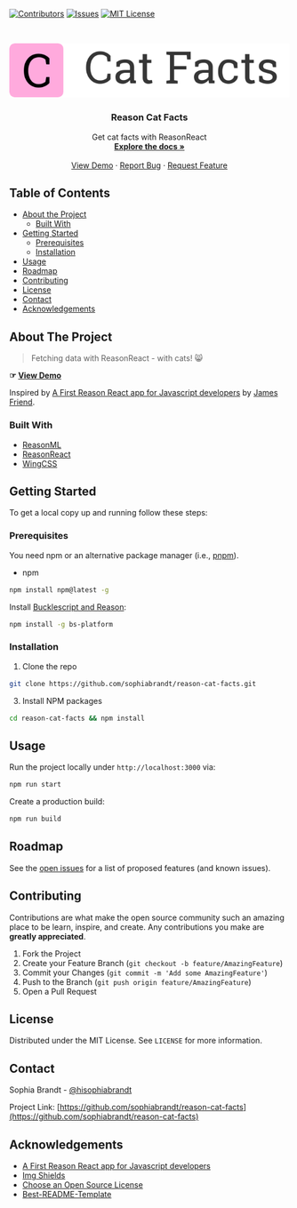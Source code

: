 <!-- PROJECT SHIELDS -->

[![Contributors][contributors-shield]][contributors-url]
[![Issues][issues-shield]][issues-url]
[![MIT License][license-shield]][license-url]

<!-- PROJECT LOGO -->
<br />
<p align="center">
  <a href="https://github.com/sophiabrandt/reason-cat-facts">
    <img src="logo.png" alt="Logo">
  </a>

  <h3 align="center">Reason Cat Facts</h3>

  <p align="center">
    Get cat facts with ReasonReact
    <br />
    <a href="https://github.com/sophiabrandt/reason-cat-facts"><strong>Explore the docs »</strong></a>
    <br />
    <br />
    <a href="hhttps://github.com/sophiabrandt/reason-cat-facts/">View Demo</a>
    ·
    <a href="https://github.com/sophiabrandt/reason-cat-facts/issues">Report Bug</a>
    ·
    <a href="https://github.com/sophiabrandt/reason-cat-facts/issues">Request Feature</a>
  </p>
</p>

<!-- TABLE OF CONTENTS -->

## Table of Contents

- [About the Project](#about-the-project)
  - [Built With](#built-with)
- [Getting Started](#getting-started)
  - [Prerequisites](#prerequisites)
  - [Installation](#installation)
- [Usage](#usage)
- [Roadmap](#roadmap)
- [Contributing](#contributing)
- [License](#license)
- [Contact](#contact)
- [Acknowledgements](#acknowledgements)

<!-- ABOUT THE PROJECT -->

## About The Project

> Fetching data with ReasonReact - with cats! 😸

**☞ [View Demo][demo]**

Inspired by [A First Reason React app for Javascript developers][reasontut] by [James Friend](https://github.com/jsdf).

### Built With

- [ReasonML](https://reasonml.github.io/)
- [ReasonReact](https://reasonml.github.io/reason-react/)
- [WingCSS](https://github.com/kbrsh/wing)

<!-- GETTING STARTED -->

## Getting Started

To get a local copy up and running follow these steps:

### Prerequisites

You need npm or an alternative package manager (i.e., [pnpm](https://pnpm.js.org/)).

- npm

```sh
npm install npm@latest -g
```

Install [Bucklescript and Reason](https://reasonml.github.io/docs/en/installation):

```sh
npm install -g bs-platform
```

### Installation

1. Clone the repo

```sh
git clone https://github.com/sophiabrandt/reason-cat-facts.git
```

3. Install NPM packages

```sh
cd reason-cat-facts && npm install
```

<!-- USAGE EXAMPLES -->

## Usage

Run the project locally under `http://localhost:3000` via:

```sh
npm run start
```

Create a production build:

```sh
npm run build
```

<!-- ROADMAP -->

## Roadmap

See the [open issues](https://github.com/sophiabrandt/reason-cat-facts/issues) for a list of proposed features (and known issues).

<!-- CONTRIBUTING -->

## Contributing

Contributions are what make the open source community such an amazing place to be learn, inspire, and create. Any contributions you make are **greatly appreciated**.

1. Fork the Project
2. Create your Feature Branch (`git checkout -b feature/AmazingFeature`)
3. Commit your Changes (`git commit -m 'Add some AmazingFeature'`)
4. Push to the Branch (`git push origin feature/AmazingFeature`)
5. Open a Pull Request

<!-- LICENSE -->

## License

Distributed under the MIT License. See `LICENSE` for more information.

<!-- CONTACT -->

## Contact

Sophia Brandt - [@hisophiabrandt](https://twitter.com/hisophiabrandt)

Project Link: [https://github.com/sophiabrandt/reason-cat-facts](https://github.com/sophiabrandt/reason-cat-facts)

<!-- ACKNOWLEDGEMENTS -->

## Acknowledgements

- [A First Reason React app for Javascript developers][reasontut]
- [Img Shields](https://shields.io)
- [Choose an Open Source License](https://choosealicense.com)
- [Best-README-Template](https://github.com/othneildrew/Best-README-Template/blob/master/README.md)

<!-- MARKDOWN LINKS & IMAGES -->
<!-- https://www.markdownguide.org/basic-syntax/#reference-style-links -->

[contributors-shield]: https://img.shields.io/github/contributors/sophiabrandt/reason-cat-facts.svg?style=flat-square
[contributors-url]: https://github.com/sophiabrandt/reason-cat-facts/graphs/contributors
[issues-shield]: https://img.shields.io/github/issues/sophiabrandt/reason-cat-facts.svg?style=flat-square
[issues-url]: https://github.com/sophiabrandt/reason-cat-facts/issues
[license-shield]: https://img.shields.io/github/license/sophiabrandt/reason-cat-facts.svg?style=flat-square
[license-url]: https://github.com/sophiabrandt/reason-cat-facts/blob/master/LICENSE.txt
[demo]: https://github.com/sophiabrandt/reason-cat-facts/
[reasontut]: https://jamesfriend.com.au/a-first-reason-react-app-for-js-developers
